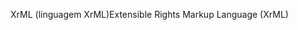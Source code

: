 <span data-ttu-id="24b37-101">XrML (linguagem XrML)</span><span class="sxs-lookup"><span data-stu-id="24b37-101">Extensible Rights Markup Language (XrML)</span></span>